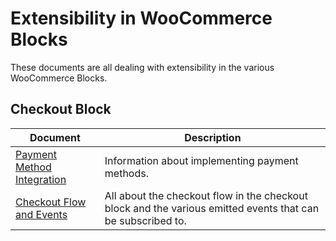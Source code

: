 # Extensibility in WooCommerce Blocks

These documents are all dealing with extensibility in the various WooCommerce Blocks.

## Checkout Block

| Document | Description |
| ---------- | ---------- |
[Payment Method Integration](./payment-method-integration.md) | Information about implementing payment methods.
[Checkout Flow and Events](./checkout-flow-and-events.md) | All about the checkout flow in the checkout block and the various emitted events that can be subscribed to.